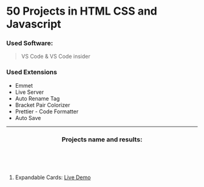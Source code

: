 # 50 Projects in HTML CSS and Javascript

### Used Software:
> VS Code & VS Code insider

### Used Extensions
* Emmet
* Live Server
* Auto Rename Tag
* Bracket Pair Colorizer
* Prettier - Code Formatter
* Auto Save

---------------------------------------------------------
 <h3 align="center"> Projects name and results: </h3>
 <br><br><br>

1. Expandable Cards: [Live Demo](https://distracted-kepler-d186df.netlify.app)